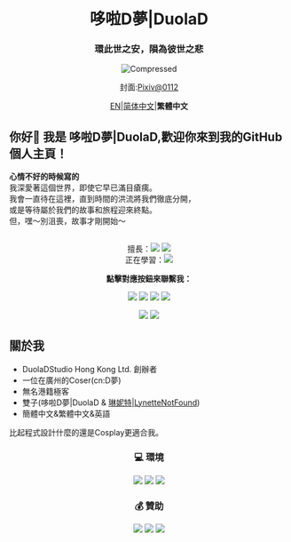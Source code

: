 <div align="center">
  <h1 class="header">哆啦D夢|DuolaD</h1>
  <h3>
    環此世之安，隕為彼世之悲
  </h3>

![Compressed](Readme.md-image/Compressed.png)

封面:[Pixiv@0112](https://www.pixiv.net/artworks/118882386) 

[EN](README.md)|[简体中文](Readme.Chinese_Simplified.md)|**繁體中文**

</div>

## 你好👋 我是 哆啦D夢|DuolaD,歡迎你來到我的GitHub個人主頁！

**心情不好的時候寫的**  
我深愛著這個世界，即使它早已滿目瘡痍。  
我會一直待在這裡，直到時間的洪流將我們徹底分開，  
或是等待屬於我們的故事和旅程迎來終點。  
但，嘿～別沮喪，故事才剛開始～  

##

<div align="center">擅長：<a href="https://www.python.org/"><img src="https://img.shields.io/badge/Python-EE4C2C.svg?logo=Python" /></a> <a href="https://cplusplus.com/"><img src="https://img.shields.io/badge/C++-00599C.svg?logo=cplusplus" /></a>

<div align="center">正在學習：<a href="https://unity.com/"><img src="https://img.shields.io/badge/Unity-000000.svg?logo=Unity"/></a>

 **點擊對應按鈕來聯繫我：**
  
<div align="center"><p><span ><a href="https://discordapp.com/users/960705009866137631"><img src="https://img.shields.io/badge/Discord-FFFFFF.svg?logo=discord" /></a>  <a href="https://www.douyin.com/user/MS4wLjABAAAAGUohNGixQiCHKSoHJy0Ae6WS3R7pMd7lSfi5O4A9zH7gdcEd4JEX787i-RFNH257"><img src="https://img.shields.io/badge/抖音-000000.svg?logo=tiktok" /></a> <a href="https://t.me/GitHub_DuolaD"><img src="https://img.shields.io/badge/Telegram-26A5E4.svg?logo=telegram" /></a> <a href="https://qm.qq.com/q/njKy8OrUU8"><img src="https://img.shields.io/badge/QQ-EB1923.svg?logo=tencentqq" /> </span></p></a>

<div align="left">

<div align="center">
<a href="#">
  <a><img src="https://stats.deeptrain.net/user/DuolaD?theme=light"/></a>
  <a><img src="https://github-readme-stats.vercel.app/api?username=DuolaD&include_all_commits=true&show_icons=true&theme=buefy&count_private=true&hide_border=true" /></a>
</a>

<div align="left">

## 關於我  
- DuolaDStudio Hong Kong Ltd. 創辦者
- 一位在廣州的Coser(cn:D夢)
- 無名港籍極客  
- 雙子(哆啦D夢|DuolaD & [琳妮特|LynetteNotFound](https://github.com/LynetteNotFound))  
- 簡體中文&繁體中文&英語  

比起程式設計什麼的還是Cosplay更適合我。

<div align="center">

### 💻 環境  

<a href="#">
  <a href="https://www.microsoft.com/windows"><img src="https://img.shields.io/badge/Windows-00BBFF?style=flat-square&logo=Windows&logoColor=FFFFFF&labelColor=00BBFF"/></a>
  <a href="https://www.apple.com/ios"><img src="https://img.shields.io/badge/蘋果-000000?style=flat-square&logo=Apple&logoColor=FFFFFF&labelColor=000000"/></a>
  <a href="https://www.android.com/android-14/"><img src="https://img.shields.io/badge/安卓-00C000?style=flat-square&logo=android&logoColor=FFFFFF&labelColor=00C000"/></a>
</a>

### 💰 贊助

<div align="center"><p><span > <a href="https://www.paypal.com/paypalme/Dmou114514233"><img src="https://img.shields.io/badge/PayPal-003087.svg?logo=paypal" /></a> <a href="WechatDonateCode.JPG"><img src="https://img.shields.io/badge/微信支付-07C160.svg?logo=wechat&logoColor=white" /></a> <a href="AirPayDonateCode.png"><img src="https://img.shields.io/badge/支付寶-1677FF.svg?logo=alipay&logoColor=white" /> </span></p></a>
